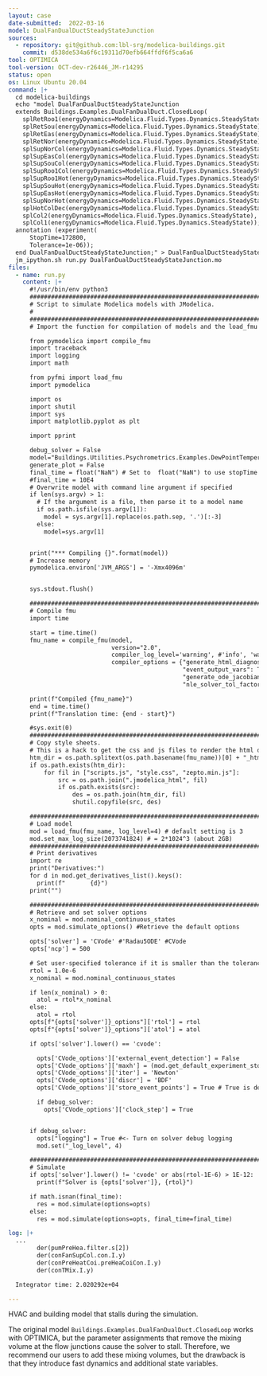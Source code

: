```yaml
---
layout: case
date-submitted:  2022-03-16
model: DualFanDualDuctSteadyStateJunction
sources:
  - repository: git@github.com:lbl-srg/modelica-buildings.git
    commit: d538de534a6f6c19311d70efb664ffdf6f5ca6a6
tool: OPTIMICA
tool-version: OCT-dev-r26446_JM-r14295
status: open
os: Linux Ubuntu 20.04
command: |+
  cd modelica-buildings
  echo "model DualFanDualDuctSteadyStateJunction
  extends Buildings.Examples.DualFanDualDuct.ClosedLoop(
    splRetRoo1(energyDynamics=Modelica.Fluid.Types.Dynamics.SteadyState),
    splRetSou(energyDynamics=Modelica.Fluid.Types.Dynamics.SteadyState),
    splRetEas(energyDynamics=Modelica.Fluid.Types.Dynamics.SteadyState),
    splRetNor(energyDynamics=Modelica.Fluid.Types.Dynamics.SteadyState),
    splSupNorCol(energyDynamics=Modelica.Fluid.Types.Dynamics.SteadyState),
    splSupEasCol(energyDynamics=Modelica.Fluid.Types.Dynamics.SteadyState),
    splSupSouCol(energyDynamics=Modelica.Fluid.Types.Dynamics.SteadyState),
    splSupRoo1Col(energyDynamics=Modelica.Fluid.Types.Dynamics.SteadyState),
    splSupRoo1Hot(energyDynamics=Modelica.Fluid.Types.Dynamics.SteadyState),
    splSupSouHot(energyDynamics=Modelica.Fluid.Types.Dynamics.SteadyState),
    splSupEasHot(energyDynamics=Modelica.Fluid.Types.Dynamics.SteadyState),
    splSupNorHot(energyDynamics=Modelica.Fluid.Types.Dynamics.SteadyState),
    splHotColDec(energyDynamics=Modelica.Fluid.Types.Dynamics.SteadyState),
    splCol2(energyDynamics=Modelica.Fluid.Types.Dynamics.SteadyState),
    splCol1(energyDynamics=Modelica.Fluid.Types.Dynamics.SteadyState));
  annotation (experiment(
      StopTime=172800,
      Tolerance=1e-06));
  end DualFanDualDuctSteadyStateJunction;" > DualFanDualDuctSteadyStateJunction.mo
  jm_ipython.sh run.py DualFanDualDuctSteadyStateJunction.mo
files:
  - name: run.py
    content: |+
      #!/usr/bin/env python3
      ##########################################################################
      # Script to simulate Modelica models with JModelica.
      #
      ##########################################################################
      # Import the function for compilation of models and the load_fmu method

      from pymodelica import compile_fmu
      import traceback
      import logging
      import math

      from pyfmi import load_fmu
      import pymodelica

      import os
      import shutil
      import sys
      import matplotlib.pyplot as plt

      import pprint

      debug_solver = False
      model="Buildings.Utilities.Psychrometrics.Examples.DewPointTemperature"
      generate_plot = False
      final_time = float("NaN") # Set to  float("NaN") to use stopTime from .mo file
      #final_time = 10E4
      # Overwrite model with command line argument if specified
      if len(sys.argv) > 1:
        # If the argument is a file, then parse it to a model name
        if os.path.isfile(sys.argv[1]):
          model = sys.argv[1].replace(os.path.sep, '.')[:-3]
        else:
          model=sys.argv[1]


      print("*** Compiling {}".format(model))
      # Increase memory
      pymodelica.environ['JVM_ARGS'] = '-Xmx4096m'


      sys.stdout.flush()

      ######################################################################
      # Compile fmu
      import time

      start = time.time()
      fmu_name = compile_fmu(model,
                             version="2.0",
                             compiler_log_level='warning', #'info', 'warning',
                             compiler_options = {"generate_html_diagnostics" : False,
                                                 "event_output_vars": True,
                                                 "generate_ode_jacobian": False, # default is False
                                                 "nle_solver_tol_factor": 1e-2}) # 1e-2 is the default

      print(f"Compiled {fmu_name}")
      end = time.time()
      print(f"Translation time: {end - start}")

      #sys.exit(0)
      ######################################################################
      # Copy style sheets.
      # This is a hack to get the css and js files to render the html diagnostics.
      htm_dir = os.path.splitext(os.path.basename(fmu_name))[0] + "_html_diagnostics"
      if os.path.exists(htm_dir):
          for fil in ["scripts.js", "style.css", "zepto.min.js"]:
              src = os.path.join(".jmodelica_html", fil)
              if os.path.exists(src):
                  des = os.path.join(htm_dir, fil)
                  shutil.copyfile(src, des)

      ######################################################################
      # Load model
      mod = load_fmu(fmu_name, log_level=4) # default setting is 3
      mod.set_max_log_size(2073741824) # = 2*1024^3 (about 2GB)
      ######################################################################
      # Print derivatives
      import re
      print("Derivatives:")
      for d in mod.get_derivatives_list().keys():
        print(f"       {d}")
      print("")

      ######################################################################
      # Retrieve and set solver options
      x_nominal = mod.nominal_continuous_states
      opts = mod.simulate_options() #Retrieve the default options

      opts['solver'] = 'CVode' #'Radau5ODE' #CVode
      opts['ncp'] = 500

      # Set user-specified tolerance if it is smaller than the tolerance in the .mo file
      rtol = 1.0e-6
      x_nominal = mod.nominal_continuous_states

      if len(x_nominal) > 0:
        atol = rtol*x_nominal
      else:
        atol = rtol
      opts[f"{opts['solver']}_options"]['rtol'] = rtol
      opts[f"{opts['solver']}_options"]['atol'] = atol

      if opts['solver'].lower() == 'cvode':

        opts['CVode_options']['external_event_detection'] = False
        opts['CVode_options']['maxh'] = (mod.get_default_experiment_stop_time()-mod.get_default_experiment_start_time())/float  (opts['ncp'])
        opts['CVode_options']['iter'] = 'Newton'
        opts['CVode_options']['discr'] = 'BDF'
        opts['CVode_options']['store_event_points'] = True # True is default, set to false if many events

        if debug_solver:
          opts['CVode_options']['clock_step'] = True


      if debug_solver:
        opts["logging"] = True #<- Turn on solver debug logging
        mod.set("_log_level", 4)

      ######################################################################
      # Simulate
      if opts['solver'].lower() != 'cvode' or abs(rtol-1E-6) > 1E-12:
        print(f"Solver is {opts['solver']}, {rtol}")

      if math.isnan(final_time):
        res = mod.simulate(options=opts)
      else:
        res = mod.simulate(options=opts, final_time=final_time)

log: |+
  ...
        der(pumPreHea.filter.s[2])
        der(conFanSupCol.con.I.y)
        der(conPreHeatCoi.preHeaCoiCon.I.y)
        der(conTMix.I.y)

  Integrator time: 2.020292e+04

---
```


HVAC and building model that stalls during the simulation.

<!--excerpt-->
The original model `Buildings.Examples.DualFanDualDuct.ClosedLoop` works
with OPTIMICA, but the parameter assignments that remove the mixing volume at the flow
junctions cause the solver to stall.
Therefore, we recommend our users to add these mixing volumes, but the drawback is
that they introduce fast dynamics and additional state variables.